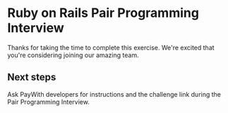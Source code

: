 # Ruby on Rails Pair Programming Interview

Thanks for taking the time to complete this exercise. We're excited that you're considering joining our amazing team.

## Next steps

Ask PayWith developers for instructions and the challenge link during the Pair Programming Interview.
